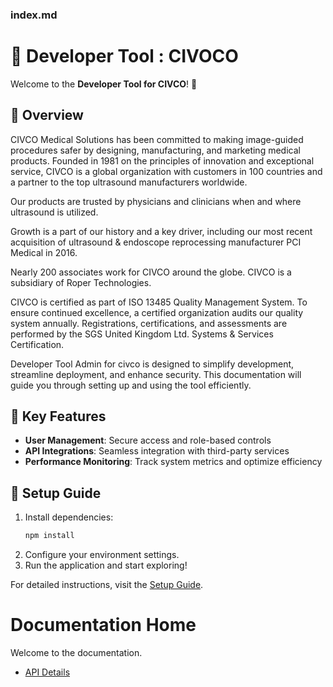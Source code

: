 ### index.md
# 📖 Developer Tool : CIVOCO

Welcome to the **Developer Tool for CIVCO**! 🎉

## 🌟 Overview
CIVCO Medical Solutions has been committed to making image-guided procedures safer by designing, manufacturing, and marketing medical products. Founded in 1981 on the principles of innovation and exceptional service, CIVCO is a global organization with customers in 100 countries and a partner to the top ultrasound manufacturers worldwide.

Our products are trusted by physicians and clinicians when and where ultrasound is utilized.

Growth is a part of our history and a key driver, including our most recent acquisition of ultrasound & endoscope reprocessing manufacturer PCI Medical in 2016.

Nearly 200 associates work for CIVCO around the globe. CIVCO is a subsidiary of Roper Technologies.

CIVCO is certified as part of ISO 13485 Quality Management System. To ensure continued excellence, a certified organization audits our quality system annually. Registrations, certifications, and assessments are performed by the SGS United Kingdom Ltd. Systems & Services Certification.

Developer Tool Admin for civco is designed to simplify development, streamline deployment, and enhance security. This documentation will guide you through setting up and using the tool efficiently.

## 🚀 Key Features
- **User Management**: Secure access and role-based controls
- **API Integrations**: Seamless integration with third-party services
- **Performance Monitoring**: Track system metrics and optimize efficiency

## 📖 Setup Guide
1. Install dependencies:
   ```sh
   npm install
   ```
2. Configure your environment settings.
3. Run the application and start exploring!

For detailed instructions, visit the [Setup Guide](setup.md).
# Documentation Home

Welcome to the documentation.

- [API Details](api-details.md)
